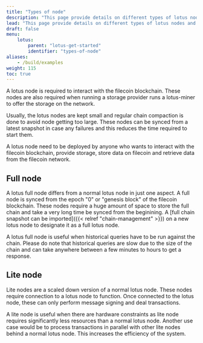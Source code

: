```yaml
---
title: "Types of node"
description: "This page provide details on different types of lotus nodes and their use case."
lead: "This page provide details on different types of lotus nodes and their use case."
draft: false
menu:
    lotus:
        parent: "lotus-get-started"
        identifier: "types-of-node"
aliases:
    - /build/examples
weight: 115
toc: true
---
```


A lotus node is required to interact with the filecoin blockchain. These nodes are also required when running a storage provider runs a lotus-miner to offer the storage on the network.

Usually, the lotus nodes are kept small and regular chain compaction is done to avoid node getting too large. These nodes can be synced from a latest snapshot in case any failures and this reduces the time required to start them.

A lotus node need to be deployed by anyone who wants to interact with the filecoin blockchain, provide storage, store data on filecoin and retrieve data from the filecoin network.

## Full node

A lotus full node differs from a normal lotus node in just one aspect. A full node is synced from the epoch "0" or "genesis block" of the filecoin blockchain.
These nodes require a huge amount of space to store the full chain and take a very long time be synced from the beginining. A [full chain snapshot can be imported]({{< relref "chain-management" >}}) on a new lotus node to designate it as a full lotus node.

A lotus full node is useful when historical queries have to be run against the chain. Please do note that historical queries are slow due to the size of the chain and can take anywhere between a few minutes to hours to get a response.

## Lite node

Lite nodes are a scaled down version of a normal lotus node. These nodes require connection to a lotus node to function. Once connected to the lotus node, these can only perform message signing and deal transactions.

A lite node is useful when there are hardware constraints as lite node requires significantly less resources than a normal lotus node. Another use case would be to process transactions in parallel with other lite nodes behind a normal lotus node. This increases the efficiency of the system.
